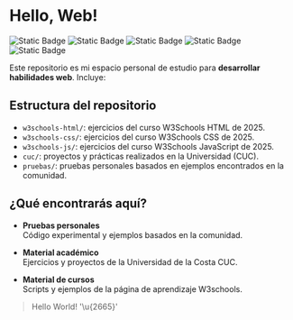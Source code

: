 # Hello, Web!

![Static Badge](https://img.shields.io/badge/HTML5-E34F26?style=for-the-badge&logo=html5&logoColor=white&labelColor=101010)
![Static Badge](https://img.shields.io/badge/CSS3-663399?style=for-the-badge&logo=css&logoColor=white&labelColor=101010)
![Static Badge](https://img.shields.io/badge/javascript-F7DF1E?style=for-the-badge&logo=javascript&logoColor=white&labelColor=101010)
![Static Badge](https://img.shields.io/badge/Node.js-5FA04E?style=for-the-badge&logo=node.js&logoColor=white&labelColor=101010)
![Static Badge](https://img.shields.io/badge/Bootstrap-7952B3?style=for-the-badge&logo=Bootstrap&logoColor=white&labelColor=101010)


Este repositorio es mi espacio personal de estudio para **desarrollar habilidades web**. Incluye:

## Estructura del repositorio

- `w3schools-html/`: ejercicios del curso W3Schools HTML de 2025.
- `w3schools-css/`: ejercicios del curso W3Schools CSS de 2025.
- `w3schools-js/`: ejercicios del curso W3Schools JavaScript de 2025.
- `cuc/`: proyectos y prácticas realizados en la Universidad (CUC).
- `pruebas/`: pruebas personales basados en ejemplos encontrados en la comunidad.

## ¿Qué encontrarás aquí?
 
- **Pruebas personales**  
  Código experimental y ejemplos basados en la comunidad.

- **Material académico**  
  Ejercicios y proyectos de la Universidad de la Costa CUC.

- **Material de cursos**  
  Scripts y ejemplos de la página de aprendizaje W3schools.

> Hello World! '\u{2665}'
